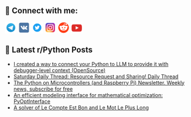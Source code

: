 ## 🔎 Connect with me:
[<img src="https://github.com/bullbesh/bullbesh/blob/main/images/Telegram.png" width="32" height="32" />](https://t.me/bullbesh)
[<img src="https://github.com/bullbesh/bullbesh/blob/main/images/VK.png" width="32" height="32" />](https://vk.com/bullbesh)
[<img src="https://github.com/bullbesh/bullbesh/blob/main/images/Twitter.png" width="32" height="32" />](https://twitter.com/bullbesh1)
[<img src="https://github.com/bullbesh/bullbesh/blob/main/images/Instagram.png" width="32" height="32" />](https://www.instagram.com/bullbesh)
[<img src="https://github.com/bullbesh/bullbesh/blob/main/images/Reddit.png" width="32" height="32" />](https://www.reddit.com/user/bullbesh)
[<img src="https://github.com/bullbesh/bullbesh/blob/main/images/YouTube.png" width="32" height="32" />](https://www.youtube.com/channel/UCtfjRs6uzgq5mfm8S06WTcg)

## 📕 Latest r/Python Posts
<!-- BLOG-POST-LIST:START -->
- [I created a way to connect your Python to LLM to provide it with debugger-level context &lpar;OpenSource&rpar;](https://www.reddit.com/r/Python/comments/1bwxkum/i_created_a_way_to_connect_your_python_to_llm_to/)
- [Saturday Daily Thread: Resource Request and Sharing! Daily Thread](https://www.reddit.com/r/Python/comments/1bwxb62/saturday_daily_thread_resource_request_and/)
- [The Python on Microcontrollers &lpar;and Raspberry Pi&rpar; Newsletter. Weekly news, subscribe for free](https://www.reddit.com/r/Python/comments/1bwpgkz/the_python_on_microcontrollers_and_raspberry_pi/)
- [An efficient modeling interface for mathematical optimization: PyOptInterface](https://www.reddit.com/r/Python/comments/1bwky6l/an_efficient_modeling_interface_for_mathematical/)
- [A solver of Le Compte Est Bon and Le Mot Le Plus Long](https://www.reddit.com/r/Python/comments/1bweu9x/a_solver_of_le_compte_est_bon_and_le_mot_le_plus/)
<!-- BLOG-POST-LIST:END -->
